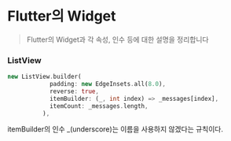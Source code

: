 # Flutter의 Widget

>Flutter의 Widget과 각 속성, 인수 등에 대한 설명을 정리합니다



### ListView

```dart
new ListView.builder(
            padding: new EdgeInsets.all(8.0),
            reverse: true,
            itemBuilder: (_, int index) => _messages[index],
            itemCount: _messages.length,
          ),
```

itemBuilder의 인수 _(underscore)는 이름을 사용하지 않겠다는 규칙이다.

